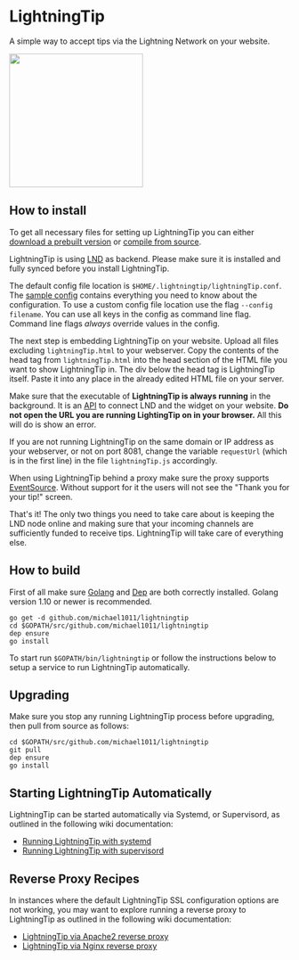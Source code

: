 # LightningTip
A simple way to accept tips via the Lightning Network on your website.

<img src="https://i.imgur.com/tTQnnoJ.gif" width="240">

## How to install
To get all necessary files for setting up LightningTip you can either [download a prebuilt version](https://github.com/michael1011/lightningtip/releases) or [compile from source](#how-to-install).

LightningTip is using [LND](https://github.com/lightningnetwork/lnd) as backend. Please make sure it is installed and fully synced before you install LightningTip.

The default config file location is `$HOME/.lightningtip/lightningTip.conf`. The [sample config](https://github.com/michael1011/lightningtip/blob/master/sample-lightningTip.conf) contains everything you need to know about the configuration. To use a custom config file location use the flag `--config filename`. You can use all keys in the config as command line flag. Command line flags *always* override values in the config.

The next step is embedding LightningTip on your website. Upload all files excluding `lightningTip.html` to your webserver. Copy the contents of the head tag from `lightningTip.html` into the head section of the HTML file you want to show LightningTip in. The div below the head tag is LightningTip itself. Paste it into any place in the already edited HTML file on your server.

Make sure that the executable of **LightningTip is always running** in the background. It is an [API](https://github.com/michael1011/lightningtip/wiki/API-documentation) to connect LND and the widget on your website. **Do not open the URL you are running LightingTip on in your browser.** All this will do is show an error.

If you are not running LightningTip on the same domain or IP address as your webserver, or not on port 8081, change the variable `requestUrl` (which is in the first line) in the file `lightningTip.js` accordingly.

When using LightningTip behind a proxy make sure the proxy supports [EventSource](https://developer.mozilla.org/en-US/docs/Web/API/EventSource). Without support for it the users will not see the "Thank you for your tip!" screen.

That's it! The only two things you need to take care about is keeping the LND node online and making sure that your incoming channels are sufficiently funded to receive tips. LightningTip will take care of everything else.

## How to build
First of all make sure [Golang](https://golang.org/) and [Dep](https://github.com/golang/dep) are both correctly installed. Golang version 1.10 or newer is recommended.

```
go get -d github.com/michael1011/lightningtip
cd $GOPATH/src/github.com/michael1011/lightningtip
dep ensure
go install
```

To start run `$GOPATH/bin/lightningtip` or follow the instructions below to setup a service to run LightningTip automatically.

## Upgrading
Make sure you stop any running LightningTip process before upgrading, then pull from source as follows:

```
cd $GOPATH/src/github.com/michael1011/lightningtip
git pull
dep ensure
go install
```

## Starting LightningTip Automatically

LightningTip can be started automatically via Systemd, or Supervisord, as outlined in the following wiki documentation:

* [Running LightningTip with systemd](https://github.com/michael1011/lightningtip/wiki/Running-LightningTip-with-systemd)
* [Running LightningTip with supervisord](https://github.com/michael1011/lightningtip/wiki/Running-LightningTip-with-supervisord)

## Reverse Proxy Recipes

In instances where the default LightningTip SSL configuration options are not working, you may want to explore running a reverse proxy to LightningTip as outlined in the following wiki documentation:

* [LightningTip via Apache2 reverse proxy](https://github.com/michael1011/lightningtip/wiki/LightningTip-via-Apache2-reverse-proxy)
* [LightningTip via Nginx reverse proxy](https://github.com/michael1011/lightningtip/wiki/LightningTip-via-Nginx-reverse-proxy)


